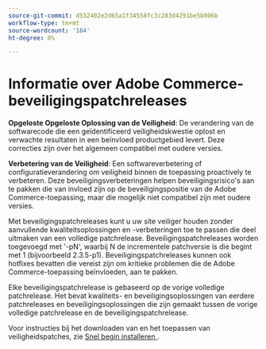 ```yaml
---
source-git-commit: d532402e2d65a1f34558fc3c283d4291be5b006b
workflow-type: tm+mt
source-wordcount: '184'
ht-degree: 0%

---
```

# Informatie over Adobe Commerce-beveiligingspatchreleases

**Opgeloste Opgeloste Oplossing van de Veiligheid**: De verandering van de softwarecode die een geïdentificeerd veiligheidskwestie oplost en verwachte resultaten in een beïnvloed productgebied levert. Deze correcties zijn over het algemeen compatibel met oudere versies.

**Verbetering van de Veiligheid**: Een softwareverbetering of configuratieverandering om veiligheid binnen de toepassing proactively te verbeteren. Deze beveiligingsverbeteringen helpen beveiligingsrisico&#39;s aan te pakken die van invloed zijn op de beveiligingspositie van de Adobe Commerce-toepassing, maar die mogelijk niet compatibel zijn met oudere versies.

Met beveiligingspatchreleases kunt u uw site veiliger houden zonder aanvullende kwaliteitsoplossingen en -verbeteringen toe te passen die deel uitmaken van een volledige patchrelease. Beveiligingspatchreleases worden toegevoegd met &#39;-pN&#39;, waarbij N de incrementele patchversie is die begint met 1 (bijvoorbeeld 2.3.5-p1). Beveiligingspatchreleases kunnen ook hotfixes bevatten die vereist zijn om kritieke problemen die de Adobe Commerce-toepassing beïnvloeden, aan te pakken.

Elke beveiligingspatchrelease is gebaseerd op de vorige volledige patchrelease. Het bevat kwaliteits- en beveiligingsoplossingen van eerdere patchreleases en beveiligingsoplossingen die zijn gemaakt tussen de vorige volledige patchrelease en de beveiligingspatchrelease.

Voor instructies bij het downloaden van en het toepassen van veiligheidspatches, zie [ Snel begin installeren ](../installation/composer.md#example---security-patch).
